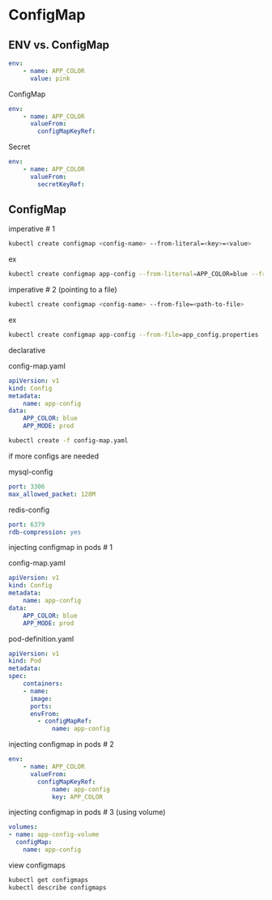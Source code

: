 # ConfigMap

## ENV vs. ConfigMap

```yaml
env:
    - name: APP_COLOR
      value: pink
```

ConfigMap

```yaml
env:
    - name: APP_COLOR
      valueFrom:
        configMapKeyRef:
```

Secret

```yaml
env:
    - name: APP_COLOR
      valueFrom:
        secretKeyRef:
```

## ConfigMap

imperative # 1

```bash
kubectl create configmap <config-name> --from-literal=<key>=<value>
```

ex

```bash
kubectl create configmap app-config --from-liternal=APP_COLOR=blue --from-liternal=APP_MOD=prod
```

imperative # 2 (pointing to a file)

```bash
kubectl create configmap <config-name> --from-file=<path-to-file>
```

ex

```bash
kubectl create configmap app-config --from-file=app_config.properties
```

declarative

config-map.yaml

```yaml
apiVersion: v1
kind: Config
metadata:
    name: app-config
data:
    APP_COLOR: blue
    APP_MODE: prod
```

```bash
kubectl create -f config-map.yaml
```

if more configs are needed

mysql-config

```yaml
port: 3306
max_allowed_packet: 128M
```

redis-config


```yaml
port: 6379
rdb-compression: yes
```

injecting configmap in pods # 1

config-map.yaml

```yaml
apiVersion: v1
kind: Config
metadata:
    name: app-config
data:
    APP_COLOR: blue
    APP_MODE: prod
```

pod-definition.yaml

```yaml
apiVersion: v1
kind: Pod
metadata:
spec:
    containers:
    - name: 
      image:
      ports:
      envFrom:
        - configMapRef:
            name: app-config
```

injecting configmap in pods # 2

```yaml
env:
    - name: APP_COLOR
      valueFrom:
        configMapKeyRef:
            name: app-config
            key: APP_COLOR
```

injecting configmap in pods # 3 (using volume)

```yaml
volumes:
- name: app-config-volume
  configMap:
    name: app-config
```

view configmaps

```bash
kubectl get configmaps
kubectl describe configmaps
```

